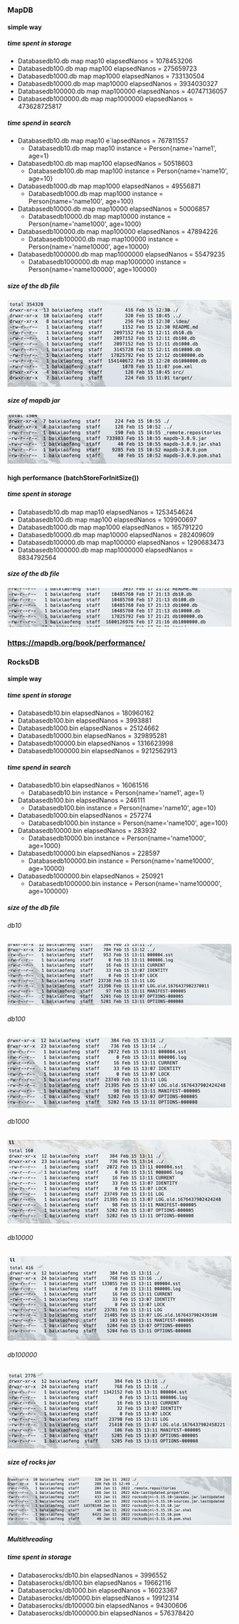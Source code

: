### MapDB
#### simple way
##### time spent in storage
* Databasedb10.db map map10 elapsedNanos = 1078453206 
* Databasedb100.db map map100 elapsedNanos = 275659723
* Databasedb1000.db map map1000 elapsedNanos = 733130504
* Databasedb10000.db map map10000 elapsedNanos = 3934030327
* Databasedb100000.db map map100000 elapsedNanos = 40747136057
* Databasedb1000000.db map map1000000 elapsedNanos = 473628725817

##### time spend in search
* Databasedb10.db map map10 e`lapsedNanos = 767811557
  * Databasedb10.db map map10 instance = Person{name='name1', age=1}
* Databasedb100.db map map100 elapsedNanos = 50518603
  * Databasedb100.db map map100 instance = Person{name='name10', age=10}
* Databasedb1000.db map map1000 elapsedNanos = 49556871
  * Databasedb1000.db map map1000 instance = Person{name='name100', age=100}
* Databasedb10000.db map map10000 elapsedNanos = 50006857
  * Databasedb10000.db map map10000 instance = Person{name='name1000', age=1000}
* Databasedb100000.db map map100000 elapsedNanos = 47894226
  * Databasedb100000.db map map100000 instance = Person{name='name10000', age=10000}
* Databasedb1000000.db map map1000000 elapsedNanos = 55479235
  * Databasedb1000000.db map map1000000 instance = Person{name='name100000', age=100000}

##### size of the db file

![](imge/mapdb.png)

##### size of mapdb jar
![](imge/mapdb-lib-size.png)

#### high performance (batchStoreForInitSize())
##### time spent in storage
* Databasedb10.db map map10 elapsedNanos = 1253454624
* Databasedb100.db map map100 elapsedNanos = 109900697
* Databasedb1000.db map map1000 elapsedNanos = 165791220
* Databasedb10000.db map map10000 elapsedNanos = 282409609
* Databasedb100000.db map map100000 elapsedNanos = 1290683473
* Databasedb1000000.db map map1000000 elapsedNanos = 8834792564
##### size of the db file
![](imge/performance-mapdb.png)
###  https://mapdb.org/book/performance/

### RocksDB
#### simple way
##### time spent in storage
* Databasedb10.bin elapsedNanos = 180960162
* Databasedb100.bin elapsedNanos = 3993881
* Databasedb1000.bin elapsedNanos = 25124662
* Databasedb10000.bin elapsedNanos = 329895281
* Databasedb100000.bin elapsedNanos = 1316623998
* Databasedb1000000.bin elapsedNanos = 9212562913

##### time spend in search
* Databasedb10.bin elapsedNanos = 16061516
  * Databasedb10.bin instance = Person{name='name1', age=1}
* Databasedb100.bin elapsedNanos = 246111
  * Databasedb100.bin instance = Person{name='name10', age=10}
* Databasedb1000.bin elapsedNanos = 257274
  * Databasedb1000.bin instance = Person{name='name100', age=100}
* Databasedb10000.bin elapsedNanos = 283932
  * Databasedb10000.bin instance = Person{name='name1000', age=1000}
* Databasedb100000.bin elapsedNanos = 228597
  * Databasedb100000.bin instance = Person{name='name10000', age=10000}
* Databasedb1000000.bin elapsedNanos = 250921
  * Databasedb1000000.bin instance = Person{name='name100000', age=100000}

##### size of the db file
###### db10
![](imge/db10.png)
###### db100
![](imge/db100.png)
###### db1000
![](imge/db1000.png)
###### db10000
![](imge/db10000.png)
###### db100000
![](imge/db100000.png)

##### size of rocks jar
![](imge/rocks-lib-size.png)

##### Multithreading
##### time spent in storage
* Databaserocks/db10.bin elapsedNanos = 3996552
* Databaserocks/db100.bin elapsedNanos = 19662116
* Databaserocks/db1000.bin elapsedNanos = 16023367
* Databaserocks/db10000.bin elapsedNanos = 19912314
* Databaserocks/db100000.bin elapsedNanos = 94300606
* Databaserocks/db1000000.bin elapsedNanos = 576378420

